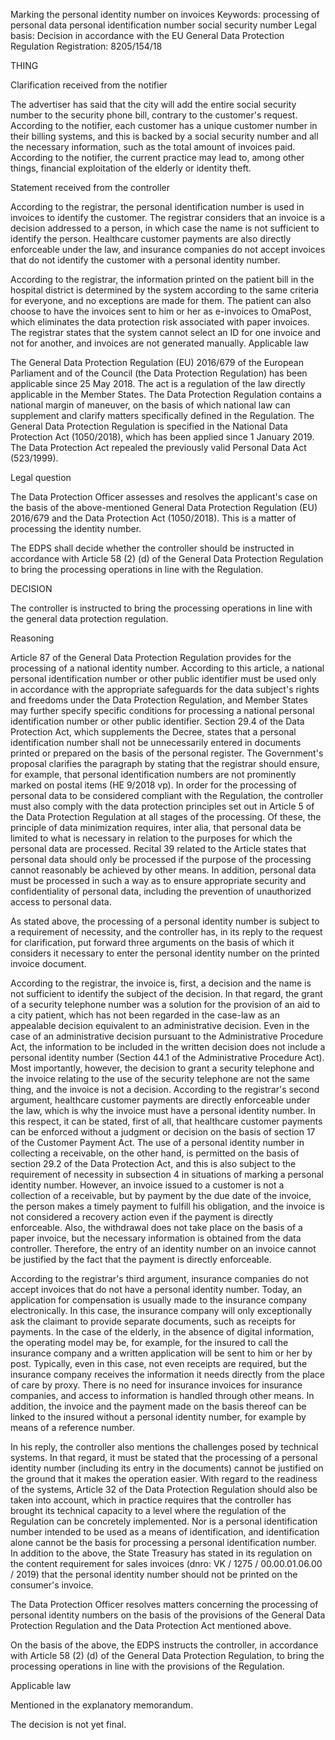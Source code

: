 Marking the personal identity number on invoices
Keywords: processing of personal data
personal identification number
social security number
Legal basis: Decision in accordance with the EU General Data Protection Regulation
Registration: 8205/154/18

THING

Clarification received from the notifier

The advertiser has said that the city will add the entire social security number to the security phone bill, contrary to the customer's request. According to the notifier, each customer has a unique customer number in their billing systems, and this is backed by a social security number and all the necessary information, such as the total amount of invoices paid. According to the notifier, the current practice may lead to, among other things, financial exploitation of the elderly or identity theft.

Statement received from the controller

According to the registrar, the personal identification number is used in invoices to identify the customer. The registrar considers that an invoice is a decision addressed to a person, in which case the name is not sufficient to identify the person. Healthcare customer payments are also directly enforceable under the law, and insurance companies do not accept invoices that do not identify the customer with a personal identity number.

According to the registrar, the information printed on the patient bill in the hospital district is determined by the system according to the same criteria for everyone, and no exceptions are made for them. The patient can also choose to have the invoices sent to him or her as e-invoices to OmaPost, which eliminates the data protection risk associated with paper invoices. The registrar states that the system cannot select an ID for one invoice and not for another, and invoices are not generated manually.
Applicable law

The General Data Protection Regulation (EU) 2016/679 of the European Parliament and of the Council (the Data Protection Regulation) has been applicable since 25 May 2018. The act is a regulation of the law directly applicable in the Member States. The Data Protection Regulation contains a national margin of maneuver, on the basis of which national law can supplement and clarify matters specifically defined in the Regulation. The General Data Protection Regulation is specified in the National Data Protection Act (1050/2018), which has been applied since 1 January 2019. The Data Protection Act repealed the previously valid Personal Data Act (523/1999).

Legal question

The Data Protection Officer assesses and resolves the applicant's case on the basis of the above-mentioned General Data Protection Regulation (EU) 2016/679 and the Data Protection Act (1050/2018). This is a matter of processing the identity number.

The EDPS shall decide whether the controller should be instructed in accordance with Article 58 (2) (d) of the General Data Protection Regulation to bring the processing operations in line with the Regulation.

DECISION

The controller is instructed to bring the processing operations in line with the general data protection regulation.

Reasoning

Article 87 of the General Data Protection Regulation provides for the processing of a national identity number. According to this article, a national personal identification number or other public identifier must be used only in accordance with the appropriate safeguards for the data subject's rights and freedoms under the Data Protection Regulation, and Member States may further specify specific conditions for processing a national personal identification number or other public identifier. Section 29.4 of the Data Protection Act, which supplements the Decree, states that a personal identification number shall not be unnecessarily entered in documents printed or prepared on the basis of the personal register. The Government's proposal clarifies the paragraph by stating that the registrar should ensure, for example, that personal identification numbers are not prominently marked on postal items (HE 9/2018 vp).
In order for the processing of personal data to be considered compliant with the Regulation, the controller must also comply with the data protection principles set out in Article 5 of the Data Protection Regulation at all stages of the processing. Of these, the principle of data minimization requires, inter alia, that personal data be limited to what is necessary in relation to the purposes for which the personal data are processed. Recital 39 related to the Article states that personal data should only be processed if the purpose of the processing cannot reasonably be achieved by other means. In addition, personal data must be processed in such a way as to ensure appropriate security and confidentiality of personal data, including the prevention of unauthorized access to personal data.

As stated above, the processing of a personal identity number is subject to a requirement of necessity, and the controller has, in its reply to the request for clarification, put forward three arguments on the basis of which it considers it necessary to enter the personal identity number on the printed invoice document.

According to the registrar, the invoice is, first, a decision and the name is not sufficient to identify the subject of the decision. In that regard, the grant of a security telephone number was a solution for the provision of an aid to a city patient, which has not been regarded in the case-law as an appealable decision equivalent to an administrative decision. Even in the case of an administrative decision pursuant to the Administrative Procedure Act, the information to be included in the written decision does not include a personal identity number (Section 44.1 of the Administrative Procedure Act). Most importantly, however, the decision to grant a security telephone and the invoice relating to the use of the security telephone are not the same thing, and the invoice is not a decision.
According to the registrar's second argument, healthcare customer payments are directly enforceable under the law, which is why the invoice must have a personal identity number. In this respect, it can be stated, first of all, that healthcare customer payments can be enforced without a judgment or decision on the basis of section 17 of the Customer Payment Act. The use of a personal identity number in collecting a receivable, on the other hand, is permitted on the basis of section 29.2 of the Data Protection Act, and this is also subject to the requirement of necessity in subsection 4 in situations of marking a personal identity number. However, an invoice issued to a customer is not a collection of a receivable, but by payment by the due date of the invoice, the person makes a timely payment to fulfill his obligation, and the invoice is not considered a recovery action even if the payment is directly enforceable. Also, the withdrawal does not take place on the basis of a paper invoice, but the necessary information is obtained from the data controller. Therefore, the entry of an identity number on an invoice cannot be justified by the fact that the payment is directly enforceable.

According to the registrar's third argument, insurance companies do not accept invoices that do not have a personal identity number. Today, an application for compensation is usually made to the insurance company electronically. In this case, the insurance company will only exceptionally ask the claimant to provide separate documents, such as receipts for payments. In the case of the elderly, in the absence of digital information, the operating model may be, for example, for the insured to call the insurance company and a written application will be sent to him or her by post. Typically, even in this case, not even receipts are required, but the insurance company receives the information it needs directly from the place of care by proxy. There is no need for insurance invoices for insurance companies, and access to information is handled through other means. In addition, the invoice and the payment made on the basis thereof can be linked to the insured without a personal identity number, for example by means of a reference number.

In his reply, the controller also mentions the challenges posed by technical systems. In that regard, it must be stated that the processing of a personal identity number (including its entry in the documents) cannot be justified on the ground that it makes the operation easier. With regard to the readiness of the systems, Article 32 of the Data Protection Regulation should also be taken into account, which in practice requires that the controller has brought its technical capacity to a level where the regulation of the Regulation can be concretely implemented. Nor is a personal identification number intended to be used as a means of identification, and identification alone cannot be the basis for processing a personal identification number.
In addition to the above, the State Treasury has stated in its regulation on the content requirement for sales invoices (dnro: VK / 1275 / 00.00.01.06.00 / 2019) that the personal identity number should not be printed on the consumer's invoice.

The Data Protection Officer resolves matters concerning the processing of personal identity numbers on the basis of the provisions of the General Data Protection Regulation and the Data Protection Act mentioned above.

On the basis of the above, the EDPS instructs the controller, in accordance with Article 58 (2) (d) of the General Data Protection Regulation, to bring the processing operations in line with the provisions of the Regulation.

Applicable law

Mentioned in the explanatory memorandum.

The decision is not yet final.
